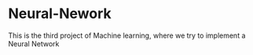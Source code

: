 # Neural-Nework
This is the third project of Machine learning, where we try to implement a Neural Network
